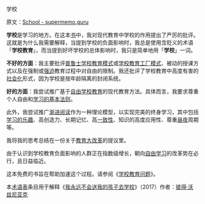 学校

原文：[School - supermemo.guru](https://supermemo.guru/wiki/School)

**学校**是学习的地方。在这本[书](https://supermemo.guru/wiki/Problem_of_schooling)中，我对现代教育中学校的作用提出了严厉的批评。这就是为什么我需要解释，当提到学校的负面影响时，我总是使用含贬义的术语「**学校教育**」，而当提到好坏学校的总体影响时，我只是简单地用「**学校**」一词。

**不好的方面**：我主要批评[普鲁士学校教育模式](https://en.wikipedia.org/wiki/Prussian_education_system)或[学校教育工厂模式](https://supermemo.guru/wiki/Factory_model_of_schooling)、被动的授课方式以及在强制或[强迫](https://supermemo.guru/wiki/Coercive_learning)教育过程中对自由的限制。我还批评了学校教育中高度有害的[社会化](https://supermemo.guru/wiki/Optimal_socialization)形式，因为学校是按年龄隔离的封闭系统。

**好的方面**：我尝试推广基于[自由学校教育](https://supermemo.guru/wiki/Free_learning)的现代教育方法。具体而言，我要求尊重个人自由和[学习的基本法则](https://supermemo.guru/wiki/Fundamental_law_of_learning)。

此外，我尝试推广[渐进阅读](https://supermemo.guru/wiki/Incremental_reading)作为一种理论模型，以实现完美的终身学习，其中包括[学习的乐趣](https://supermemo.guru/wiki/Pleasure_of_learning)、高创造力、长期记忆、高[一致性](https://supermemo.guru/wiki/Coherence)、知识的高度应用性、尊重[昼夜](https://supermemo.guru/wiki/Circadian)周期等。

我将我的思考总结在一份关于[教育大改革](https://supermemo.guru/wiki/Education_Reform)的提议里。

由于认识到学校教育负面影响的人群正在指数级增长，朝向[自由学习](https://supermemo.guru/wiki/Free_learning)的改革势在必行，且日益临近。

这本免费的书旨在帮助加速这个过程。请参阅《[学校教育问题](https://supermemo.guru/wiki/Problem_of_schooling)》。

本[术语表](https://supermemo.guru/wiki/Glossary)条目用于解释《[我永远不会送我的孩子去学校](https://supermemo.guru/wiki/Problem_of_Schooling)》（2017）作者：[彼得·沃兹尼亚克](https://supermemo.guru/wiki/Piotr_Wozniak)
